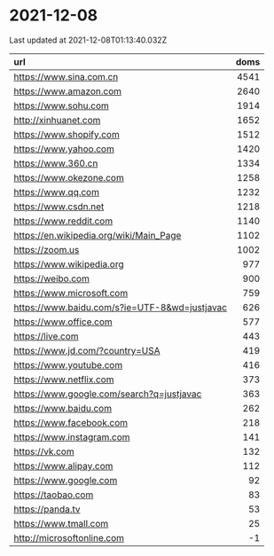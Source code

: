 # 2021-12-08

<!-- BEGIN -->
Last updated at 2021-12-08T01:13:40.032Z

url | doms
:- | -:
https://www.sina.com.cn | 4541
https://www.amazon.com | 2640
https://www.sohu.com | 1914
http://xinhuanet.com | 1652
https://www.shopify.com | 1512
https://www.yahoo.com | 1420
https://www.360.cn | 1334
https://www.okezone.com | 1258
https://www.qq.com | 1232
https://www.csdn.net | 1218
https://www.reddit.com | 1140
https://en.wikipedia.org/wiki/Main_Page | 1102
https://zoom.us | 1002
https://www.wikipedia.org | 977
https://weibo.com | 900
https://www.microsoft.com | 759
https://www.baidu.com/s?ie=UTF-8&wd=justjavac | 626
https://www.office.com | 577
https://live.com | 443
https://www.jd.com/?country=USA | 419
https://www.youtube.com | 416
https://www.netflix.com | 373
https://www.google.com/search?q=justjavac | 363
https://www.baidu.com | 262
https://www.facebook.com | 218
https://www.instagram.com | 141
https://vk.com | 132
https://www.alipay.com | 112
https://www.google.com | 92
https://taobao.com | 83
https://panda.tv | 53
https://www.tmall.com | 25
http://microsoftonline.com | -1
<!-- END -->
